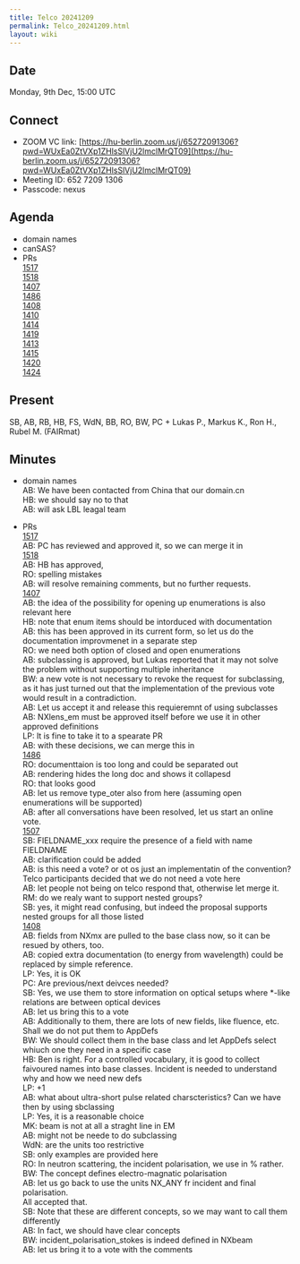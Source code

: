 ```yaml
---
title: Telco 20241209
permalink: Telco_20241209.html
layout: wiki
---
```


Date
----

Monday, 9th Dec, 15:00 UTC


Connect
-------
* ZOOM VC link: [https://hu-berlin.zoom.us/j/65272091306?pwd=WUxEa0ZtVXp1ZHlsSlVjU2lmclMrQT09](https://hu-berlin.zoom.us/j/65272091306?pwd=WUxEa0ZtVXp1ZHlsSlVjU2lmclMrQT09)
* Meeting ID: 652 7209 1306
* Passcode: nexus

Agenda
------
* domain names
* canSAS?
* PRs  
[1517](https://github.com/nexusformat/definitions/pull/1517)  
[1518](https://github.com/nexusformat/definitions/pull/1518)  
[1407](https://github.com/nexusformat/definitions/pull/1407)  
[1486](https://github.com/nexusformat/definitions/pull/1486)  
[1408](https://github.com/nexusformat/definitions/pull/1408)  
[1410](https://github.com/nexusformat/definitions/pull/1410)  
[1414](https://github.com/nexusformat/definitions/pull/1414)  
[1419](https://github.com/nexusformat/definitions/pull/1419)  
[1413](https://github.com/nexusformat/definitions/pull/1413)  
[1415](https://github.com/nexusformat/definitions/pull/1415)  
[1420](https://github.com/nexusformat/definitions/pull/1420)  
[1424](https://github.com/nexusformat/definitions/pull/1424)  


Present
-------
SB, AB, RB, HB, FS, WdN, BB, RO, BW, PC + Lukas P., Markus K., Ron H., Rubel M. (FAIRmat)

Minutes
-------
* domain names  
  AB: We have been contacted from China that our domain.cn  
  HB: we should say no to that  
  AB: will ask LBL leagal team  

* PRs  
[1517](https://github.com/nexusformat/definitions/pull/1517)  
AB: PC has reviewed and approved it, so we can merge it in  
[1518](https://github.com/nexusformat/definitions/pull/1518)  
AB: HB has approved,   
RO: spelling mistakes  
AB: will resolve remaining comments, but no further requests.  
[1407](https://github.com/nexusformat/definitions/pull/1407)  
AB: the idea of the possibility for opening up enumerations is also relevant here  
HB: note that enum items should be intorduced with documentation   
AB: this has been approved in its current form, so let us do the documentation improvmenet in a separate step  
RO: we need both option of closed and open enumerations  
AB: subclassing is approved, but Lukas reported that it may not solve the problem without supporting multiple inheritance  
BW: a new vote is not necessary to revoke the request for subclassing, as it has just turned out that the implementation of the previous vote would result in a contradiction.  
AB: Let us accept it and release this requieremnt of using subclasses  
AB: NXlens_em must be approved itself before we use it in other approved definitions  
LP: It is fine to take it to a spearate PR  
AB: with these decisions, we can merge this in  
[1486](https://github.com/nexusformat/definitions/pull/1486)  
RO: documenttaion is too long and could be separated out  
AB: rendering hides the long doc and shows it collapesd  
RO: that looks good  
AB: let us remove type_oter also from here (assuming open enumerations will be supported)  
AB: after all conversations have been resolved, let us start an online vote.  
[1507](https://github.com/nexusformat/definitions/pull/1507)  
SB: FIELDNAME_xxx require the presence of a field with name FIELDNAME  
AB: clarification could be added  
AB: is this need a vote? or ot os just an implementatin of the convention?  
Telco participants decided that we do not need a vote here  
AB: let people not being on telco respond that, otherwise let merge it.  
RM: do we realy want to support nested groups?  
SB: yes, it might read confusing, but indeed the proposal supports nested groups for all those listed  
[1408](https://github.com/nexusformat/definitions/pull/1408)  
AB: fields from NXmx are pulled to the base class now, so it can be resued by others, too.  
AB: copied extra documentation (to energy from wavelength) could be replaced by simple reference.  
LP: Yes, it is OK  
PC: Are previous/next deivces needed?  
SB: Yes, we use them to store information on optical setups where *-like relations are between optical devices  
AB: let us bring this to a vote  
AB: Additionally to them, there are lots of new fields, like fluence, etc. Shall we do not put them to AppDefs  
BW: We should collect them in the base class and let AppDefs select whiuch one they need in a specific case  
HB: Ben is right. For a controlled vocabulary, it is good to collect faivoured names into base classes. Incident is needed to understand why and how we need new defs  
LP: +1  
AB: what about ultra-short pulse related charscteristics? Can we have then by using sbclassing  
LP: Yes, it is a reasonable choice  
MK: beam is not at all a straght line in EM  
AB: might not be neede to do subclassing  
WdN: are the units too restrictive   
SB: only examples are provided here  
RO: In neutron scattering, the incident polarisation, we use in % rather.  
BW: The concept defines electro-magnatic polarisation   
AB: let us go back to use the units NX_ANY fr incident and final polarisation.    
All accepted that.  
SB: Note that these are different concepts, so we may want to call them differently   
AB: In fact, we should have clear concepts   
BW: incident_polarisation_stokes is indeed defined in NXbeam   
AB: let us bring it to a vote with the comments  

